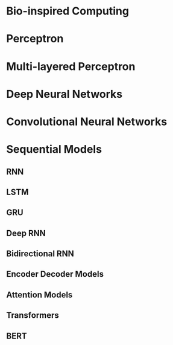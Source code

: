 # Bio-inspired Computing
# Perceptron
# Multi-layered Perceptron
# Deep Neural Networks
# Convolutional Neural Networks
# Sequential Models
## RNN
## LSTM
## GRU
## Deep RNN
## Bidirectional RNN
## Encoder Decoder Models
## Attention Models
## Transformers
## BERT